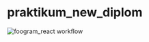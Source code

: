 # praktikum_new_diplom

![foogram_react workflow](https://github.com/earlinn/foogram_react/actions/workflows/yamdb_workflow.yml/badge.svg)

